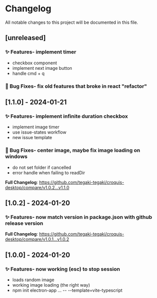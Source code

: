 # Changelog

All notable changes to this project will be documented in this file.

## [unreleased]

### <!-- 0 -->✨ Features- implement timer
- checkbox component
- implement next image button
- handle cmd + q


### <!-- 1 -->🐛 Bug Fixes- fix old features that broke in react "refactor"






## [1.1.0] - 2024-01-21

### <!-- 0 -->✨ Features- implement infinite duration checkbox
- implement image timer
- use issue-states workflow
- new issue template


### <!-- 1 -->🐛 Bug Fixes- center image, maybe fix image loading on windows
- do not set folder if cancelled
- error handle when failing to readDir






**Full Changelog**: https://github.com/tegaki-tegaki/croquis-desktop/compare/v1.0.2...v1.1.0

## [1.0.2] - 2024-01-20

### <!-- 0 -->✨ Features- now match version in package.json with github release version






**Full Changelog**: https://github.com/tegaki-tegaki/croquis-desktop/compare/v1.0.1...v1.0.2

## [1.0.0] - 2024-01-20

### <!-- 0 -->✨ Features- now working (esc) to stop session
- loads random image
- working image loading (the right way)
- npm init electron-app ... -- --template=vite-typescript






<!-- generated by git-cliff -->
